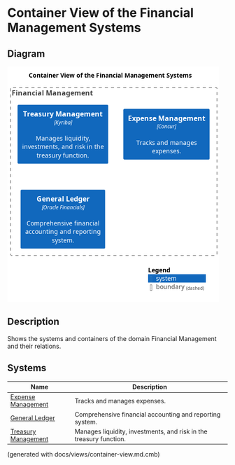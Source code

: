 # Container View of the Financial Management Systems

## Diagram
![Container View of the Financial Management Systems](../../mybank/financial-management/container-view.png)

## Description
Shows the systems and containers of the domain Financial Management and their relations.
## Systems
| Name | Description |
|---|---|
| [Expense Management](../../mybank/financial-management/expense-management-system.md) | Tracks and manages expenses. |
| [General Ledger](../../mybank/financial-management/general-ledger-system.md) | Comprehensive financial accounting and reporting system. |
| [Treasury Management](../../mybank/financial-management/treasury-management-system.md) | Manages liquidity, investments, and risk in the treasury function. |


(generated with docs/views/container-view.md.cmb)
